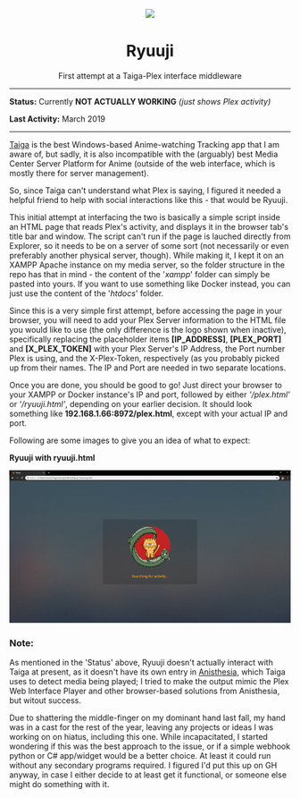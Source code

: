 <p align="center">
 <img src="https://i.imgur.com/jNiKbgl.png">
</p>
<h1 align="center">Ryuuji</h1>

<p align="center">
First attempt at a Taiga-Plex interface middleware</p>

_____

**Status:** Currently **NOT ACTUALLY WORKING** _(just shows Plex activity)_

**Last Activity:** March 2019
_____

[Taiga](https://github.com/erengy/taiga) is the best Windows-based Anime-watching Tracking app that I am aware of, but sadly, it is also incompatible with the (arguably) best Media Center Server Platform for Anime (outside of the web interface, which is mostly there for server management).

So, since Taiga can't understand what Plex is saying, I figured it needed a helpful friend to help with social interactions like this - that would be Ryuuji.


This initial attempt at interfacing the two is basically a simple script inside an HTML page that reads Plex's activity, and displays it in the browser tab's title bar and window. The script can't run if the page is lauched directly from Explorer, so it needs to be on a server of some sort (not necessarily or even preferably another physical server, though). While making it, I kept it on an XAMPP Apache instance on my media server, so the folder structure in the repo has that in mind - the content of the '_xampp_' folder can simply be pasted into yours. If you want to use something like Docker instead, you can just use the content of the '_htdocs_' folder.

Since this is a very simple first attempt, before accessing the page in your browser, you will need to add your Plex Server information to the HTML file you would like to use (the only difference is the logo shown when inactive), specifically replacing the placeholder items **[IP_ADDRESS]**, **[PLEX_PORT]** and **[X_PLEX_TOKEN]** with your Plex Server's IP Address, the Port number Plex is using, and the X-Plex-Token, respectively (as you probably picked up from their names. The IP and Port are needed in two separate locations.

Once you are done, you should be good to go! Just direct your browser to your XAMPP or Docker instance's IP and port, followed by either _'/plex.html'_ or _'/ryuuji.html'_, depending on your earlier decision. It should look something like **192.168.1.66:8972/plex.html**, except with your actual IP and port.


Following are some images to give you an idea of what to expect:


**Ryuuji with ryuuji.html**

![GIF of Ryuuji loading and showing status using ryuuji.html](demo.gif)


### Note:
As mentioned in the 'Status' above, Ryuuji doesn't actually interact with Taiga at present, as it doesn't have its own entry in [Anisthesia](https://github.com/erengy/anisthesia), which Taiga uses to detect media being played; I tried to make the output mimic the Plex Web Interface Player and other browser-based solutions from Anisthesia, but witout success.

Due to shattering the middle-finger on my dominant hand last fall, my hand was in a cast for the rest of the year, leaving any projects or ideas I was working on on hiatus, including this one. While incapacitated, I started wondering if this was the best approach to the issue, or if a simple webhook python or C# app/widget would be a better choice. At least it could run without any secondary programs required. I figured I'd put this up on GH anyway, in case I either decide to at least get it functional, or someone else might do something with it.
